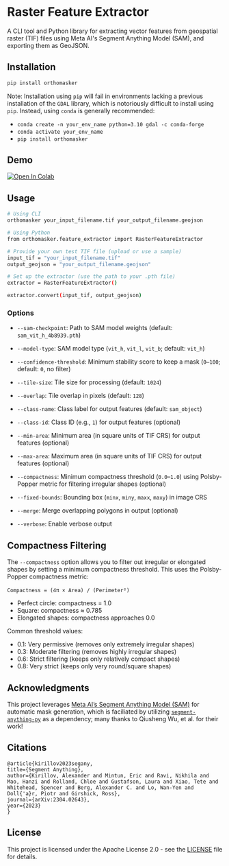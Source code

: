 # Raster Feature Extractor

A CLI tool and Python library for extracting vector features from geospatial raster (TIF) files using Meta AI's Segment Anything Model (SAM), and exporting them as GeoJSON.

## Installation

```bash
pip install orthomasker
```

Note: Installation using `pip` will fail in environments lacking a previous installation of the `GDAL` library, which is notoriously difficult to install using `pip`. Instead, using `conda` is generally recommended:

- `conda create -n your_env_name python=3.10 gdal -c conda-forge`
- `conda activate your_env_name`
- `pip install orthomasker`

## Demo

<a href="https://colab.research.google.com/drive/1Nro0xTRwxnCi-penjbj2DCc9MKI8FbKg?usp=sharing#offline=true&sandboxMode=true">
    <img src="https://colab.research.google.com/assets/colab-badge.svg" alt="Open In Colab"/>
</a>

## Usage

```bash
# Using CLI
orthomasker your_input_filename.tif your_output_filename.geojson

# Using Python
from orthomasker.feature_extractor import RasterFeatureExtractor

# Provide your own test TIF file (upload or use a sample)
input_tif = "your_input_filename.tif"
output_geojson = "your_output_filename.geojson"

# Set up the extractor (use the path to your .pth file)
extractor = RasterFeatureExtractor()

extractor.convert(input_tif, output_geojson)
```

### Options

- `--sam-checkpoint`: Path to SAM model weights (default: `sam_vit_h_4b8939.pth`)

- `--model-type`: SAM model type (`vit_h`, `vit_l`, `vit_b`; default: `vit_h`)

- `--confidence-threshold`: Minimum stability score to keep a mask (`0–100`; default: `0`, no filter)

- `--tile-size`: Tile size for processing (default: `1024`)

- `--overlap`: Tile overlap in pixels (default: `128`)

- `--class-name`: Class label for output features (default: `sam_object`)

- `--class-id`: Class ID (e.g., `1`) for output features (optional)

- `--min-area`: Minimum area (in square units of TIF CRS) for output features (optional)

- `--max-area`: Maximum area (in square units of TIF CRS) for output features (optional)

- `--compactness`: Minimum compactness threshold (`0.0`–`1.0`) using Polsby-Popper metric for filtering irregular shapes (optional)

- `--fixed-bounds`: Bounding box (`minx`, `miny`, `maxx`, `maxy`) in image CRS

- `--merge`: Merge overlapping polygons in output (optional)

- `--verbose`: Enable verbose output

## Compactness Filtering

The `--compactness` option allows you to filter out irregular or elongated shapes by setting a minimum compactness threshold. This uses the Polsby-Popper compactness metric:
<br>
<br>
`Compactness = (4π × Area) / (Perimeter²)`

- Perfect circle: compactness = 1.0
- Square: compactness ≈ 0.785
- Elongated shapes: compactness approaches 0.0

Common threshold values:

- 0.1: Very permissive (removes only extremely irregular shapes)
- 0.3: Moderate filtering (removes highly irregular shapes)
- 0.6: Strict filtering (keeps only relatively compact shapes)
- 0.8: Very strict (keeps only very round/square shapes)

## Acknowledgments

This project leverages [Meta AI’s Segment Anything Model (SAM)](https://github.com/facebookresearch/segment-anything) for automatic mask generation, which is faciliated by utilizing [`segment-anything-py`](https://pypi.org/project/segment-anything-py/) as a dependency; many thanks to  Qiusheng Wu, et al. for their work!

## Citations

```
@article{kirillov2023segany,
title={Segment Anything},
author={Kirillov, Alexander and Mintun, Eric and Ravi, Nikhila and Mao, Hanzi and Rolland, Chloe and Gustafson, Laura and Xiao, Tete and Whitehead, Spencer and Berg, Alexander C. and Lo, Wan-Yen and Doll{'a}r, Piotr and Girshick, Ross},
journal={arXiv:2304.02643},
year={2023}
}
```

## License

This project is licensed under the Apache License 2.0 - see the [LICENSE](LICENSE) file for details.